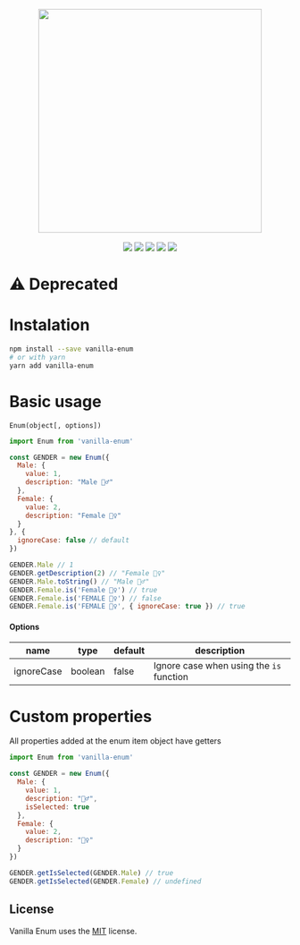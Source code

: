 <p align="center">
  <img src="docs/logo.png" width="400"><br><br>
  <img src="https://img.shields.io/travis/pedrohenriquepires/vanilla-enum.svg">
  <img src="https://img.shields.io/npm/dt/vanilla-enum.svg">
  <img src="https://img.shields.io/bundlephobia/min/vanilla-enum.svg">
  <img src="https://img.shields.io/npm/l/vanilla-enum.svg">
  <img src="https://img.shields.io/npm/v/vanilla-enum.svg">
</p>

# ⚠️ Deprecated

# Instalation
```bash
npm install --save vanilla-enum
# or with yarn
yarn add vanilla-enum
```

# Basic usage
`Enum(object[, options])`
```js
import Enum from 'vanilla-enum'

const GENDER = new Enum({
  Male: {
    value: 1,
    description: "Male 🙋‍♂️"
  },
  Female: {
    value: 2,
    description: "Female 🙋‍♀️"
  }
}, {
  ignoreCase: false // default
})

GENDER.Male // 1
GENDER.getDescription(2) // "Female 🙋‍♀️"
GENDER.Male.toString() // "Male 🙋‍♂️"
GENDER.Female.is('Female 🙋‍♀️') // true
GENDER.Female.is('FEMALE 🙋‍♀️') // false
GENDER.Female.is('FEMALE 🙋‍♀️', { ignoreCase: true }) // true
```

#### Options

| name       | type    | default | description |
| ---------- | ------- | ------- | ----------- |
| ignoreCase | boolean | false | Ignore case when using the `is` function |

# Custom properties

All properties added at the enum item object have getters

```js
import Enum from 'vanilla-enum'

const GENDER = new Enum({
  Male: {
    value: 1,
    description: "🙋‍♂️",
    isSelected: true
  },
  Female: {
    value: 2,
    description: "🙋‍♀️"
  }
})

GENDER.getIsSelected(GENDER.Male) // true
GENDER.getIsSelected(GENDER.Female) // undefined
```

## License
Vanilla Enum uses the [MIT](https://opensource.org/licenses/MIT) license.

